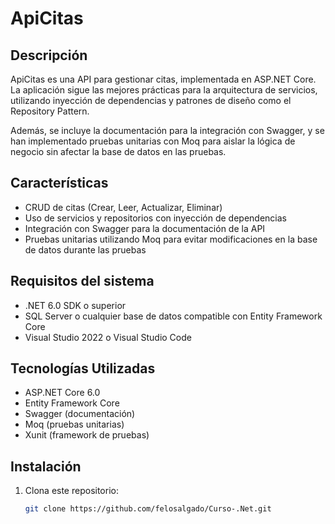 # ApiCitas

## Descripción

ApiCitas es una API para gestionar citas, implementada en ASP.NET Core. La aplicación sigue las mejores prácticas para la arquitectura de servicios, utilizando inyección de dependencias y patrones de diseño como el Repository Pattern. 

Además, se incluye la documentación para la integración con Swagger, y se han implementado pruebas unitarias con Moq para aislar la lógica de negocio sin afectar la base de datos en las pruebas.

## Características

- CRUD de citas (Crear, Leer, Actualizar, Eliminar)
- Uso de servicios y repositorios con inyección de dependencias
- Integración con Swagger para la documentación de la API
- Pruebas unitarias utilizando Moq para evitar modificaciones en la base de datos durante las pruebas

## Requisitos del sistema

- .NET 6.0 SDK o superior
- SQL Server o cualquier base de datos compatible con Entity Framework Core
- Visual Studio 2022 o Visual Studio Code

## Tecnologías Utilizadas

- ASP.NET Core 6.0
- Entity Framework Core
- Swagger (documentación)
- Moq (pruebas unitarias)
- Xunit (framework de pruebas)

## Instalación

1. Clona este repositorio:
   ```bash
   git clone https://github.com/felosalgado/Curso-.Net.git
